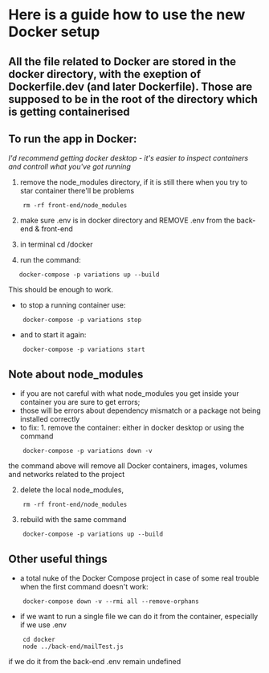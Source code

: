 # Here is a guide how to use the new Docker setup

## All the file related to Docker are stored in the docker directory, with the exeption of Dockerfile.dev (and later Dockerfile). Those are supposed to be in the root of the directory which is getting containerised

## To run the app in Docker:

_I'd recommend getting docker desktop - it's easier to inspect containers and controll what you've got running_

1. remove the node_modules directory, if it is still there when you try to star container there'll be problems

```
    rm -rf front-end/node_modules
```

2. make sure .env is in docker directory and REMOVE .env from the back-end & front-end

3. in terminal cd /docker

4. run the command:

```
   docker-compose -p variations up --build
```

This should be enough to work.

- to stop a running container use:

```
    docker-compose -p variations stop
```

- and to start it again:

```
    docker-compose -p variations start
```

## Note about node_modules

- if you are not careful with what node_modules you get inside your container you are sure to get errors;
- those will be errors about dependency mismatch or a package not being installed correctly
- to fix: 1. remove the container: either in docker desktop or using the command

```
    docker-compose -p variations down -v
```

the command above will remove all Docker containers, images, volumes and networks related to the project

2. delete the local node_modules,

```
    rm -rf front-end/node_modules
```

3.  rebuild with the same command

```
    docker-compose -p variations up --build
```

## Other useful things

- a total nuke of the Docker Compose project in case of some real trouble when the first command doesn't work:

```
    docker-compose down -v --rmi all --remove-orphans
```

- if we want to run a single file we can do it from the container, especially if we use .env
```
    cd docker
    node ../back-end/mailTest.js
```
if we do it from the back-end .env remain undefined